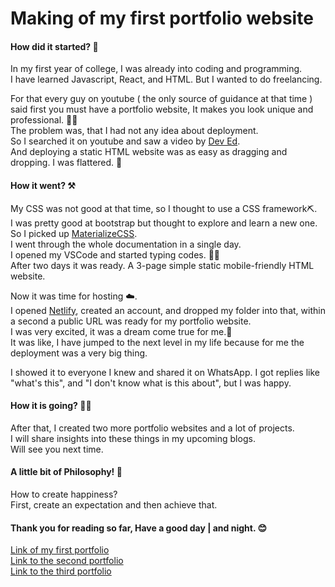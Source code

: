 # Making of my first portfolio website

#### How did it started? 🤔

In my first year of college, I was already into coding and programming.  
I have learned Javascript, React, and HTML. But I wanted to do freelancing.

For that every guy on youtube ( the only source of guidance at that time ) said first you must have a portfolio website, It makes you look unique and professional. 👨‍💼  
The problem was, that I had not any idea about deployment.  
So I searched it on youtube and saw a video by [Dev Ed](https://twitter.com/developedbyed).  
And deploying a static HTML website was as easy as dragging and dropping. I was flattered. 🤗

#### How it went? ⚒️

My CSS was not good at that time, so I thought to use a CSS framework⛏️.  
I was pretty good at bootstrap but thought to explore and learn a new one.  
So I picked up [MaterializeCSS](https://materializecss.com).  
I went through the whole documentation in a single day.  
I opened my VSCode and started typing codes. 🧑‍💻  
After two days it was ready. A 3-page simple static mobile-friendly HTML website.

Now it was time for hosting ☁️.  
I opened [Netlify](https://www.netlify.com/), created an account, and dropped my folder into that, within a second a public URL was ready for my portfolio website.  
I was very excited, it was a dream come true for me.🔮  
It was like, I have jumped to the next level in my life because for me the deployment was a very big thing.

I showed it to everyone I knew and shared it on WhatsApp. I got replies like "what's this", and "I don't know what is this about", but I was happy.

#### How it is going? 🚶‍♂️

After that, I created two more portfolio websites and a lot of projects.  
I will share insights into these things in my upcoming blogs.  
Will see you next time.

#### A little bit of Philosophy! 📖

How to create happiness?  
First, create an expectation and then achieve that.

#### Thank you for reading so far, Have a good day | and night. 😊

[Link of my first portfolio](https://compassionate-mccarthy-aacaae.netlify.app/index.html)  
[Link to the second portfolio](https://portfolio-2-nine.vercel.app/)  
[Link to the third portfolio](https://ahmad-raza.vercel.app/)